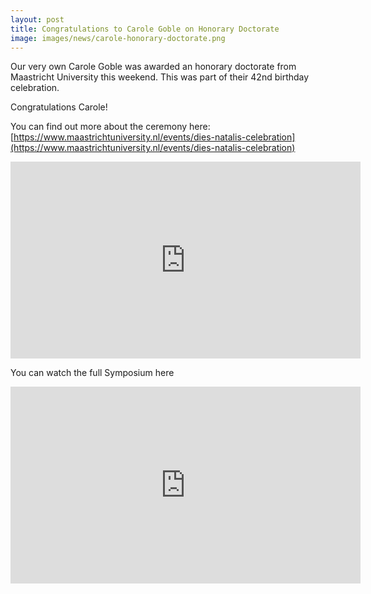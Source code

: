 ```yaml
---
layout: post
title: Congratulations to Carole Goble on Honorary Doctorate
image: images/news/carole-honorary-doctorate.png
---
```


Our very own Carole Goble was awarded an honorary doctorate from Maastricht University this weekend. This was part of their 42nd birthday celebration.

Congratulations Carole!

You can find out more about the ceremony here:
[https://www.maastrichtuniversity.nl/events/dies-natalis-celebration](https://www.maastrichtuniversity.nl/events/dies-natalis-celebration)

<iframe width="560" height="315" src="https://www.youtube.com/embed/vti4Zk5bPaA" frameborder="0" allow="autoplay; encrypted-media" allowfullscreen=""></iframe>

You can watch the full Symposium here

<iframe src="https://www.youtube.com/embed/JN9eMMtCHf8" width="560" height="315" frameborder="0" allowfullscreen="allowfullscreen"></iframe>